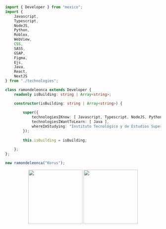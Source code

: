 ```ts
import { Developer } from "mexico";
import { 
    Javascript,
    Typescript,
    NodeJS,
    Python,
    Roblox,
    WebView,
    CSS,
    SASS,
    GSAP,
    Figma,
    Ejs,
    Java,
    React,
    NextJS
} from "./technologies";

class ramondeleonca extends Developer {
    readonly isBuilding: string | Array<string>;

    constructor(isBuilding: string | Array<string>) {
    
        super({
            technologiesIKnow: [ Javascript, Typescript, NodeJS, Python, Roblox, WebView, CSS, SASS, GSAP, Figma, Ejs, React, NextJS ],
            technologiesIWantToLearn: [ Java ],
            whereImStudying: "Instituto Tecnológico y de Estudios Superiores de Monterrey"
        });
    
        this.isBuilding = isBuilding;
        
    };
};

new ramondeleonca("Korus");
```

<p align="center">
    <img src="https://github-readme-stats.vercel.app/api?username=ramondeleonca&show_icons=true&theme=react" height="175px">
    <img src="https://github-readme-stats.vercel.app/api/top-langs/?username=ramondeleonca&layout=compact&theme=react" height="175px">
</src>
